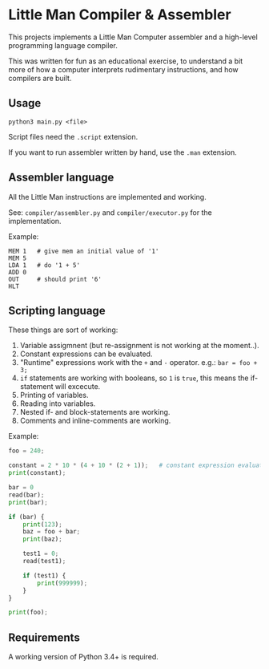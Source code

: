 # Little Man Compiler & Assembler

This projects implements a Little Man Computer assembler and a high-level programming language compiler.

This was written for fun as an educational exercise, to understand a bit more of how a computer
interprets rudimentary instructions, and how compilers are built.

## Usage

`python3 main.py <file>`

Script files need the `.script` extension.

If you want to run assembler written by hand, use the `.man` extension.

## Assembler language

All the Little Man instructions are implemented and working.  

See: `compiler/assembler.py` and `compiler/executor.py` for the implementation.

Example:
```
MEM 1   # give mem an initial value of '1'
MEM 5
LDA 1   # do '1 + 5'
ADD 0
OUT     # should print '6'
HLT
```

## Scripting language

These things are sort of working:
1. Variable assigmnent (but re-assignment is not working at the moment..).
2. Constant expressions can be evaluated.
3. "Runtime" expressions work with the `+` and `-` operator. e.g.: `bar = foo + 3;`
4. `if` statements are working with booleans, so `1` is `true`, this means the if-statement will excecute.
5. Printing of variables.
6. Reading into variables.
7. Nested if- and block-statements are working.
8. Comments and inline-comments are working.

Example:
```python
foo = 240;

constant = 2 * 10 * (4 + 10 * (2 + 1));   # constant expression evaluation
print(constant);

bar = 0
read(bar);
print(bar);

if (bar) {
    print(123);
    baz = foo + bar;
    print(baz);

    test1 = 0;
    read(test1);

    if (test1) {
        print(999999);
    }
}

print(foo);
```

## Requirements

A working version of Python 3.4+ is required.
